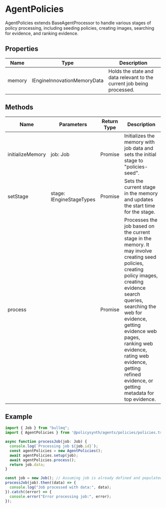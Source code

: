 # AgentPolicies

AgentPolicies extends BaseAgentProcessor to handle various stages of policy processing, including seeding policies, creating images, searching for evidence, and ranking evidence.

## Properties

| Name    | Type                                  | Description |
|---------|---------------------------------------|-------------|
| memory  | IEngineInnovationMemoryData           | Holds the state and data relevant to the current job being processed. |

## Methods

| Name               | Parameters                  | Return Type | Description |
|--------------------|-----------------------------|-------------|-------------|
| initializeMemory   | job: Job                    | Promise<void> | Initializes the memory with job data and sets the initial stage to "policies-seed". |
| setStage           | stage: IEngineStageTypes    | Promise<void> | Sets the current stage in the memory and updates the start time for the stage. |
| process            |                             | Promise<void> | Processes the job based on the current stage in the memory. It may involve creating seed policies, creating policy images, creating evidence search queries, searching the web for evidence, getting evidence web pages, ranking web evidence, rating web evidence, getting refined evidence, or getting metadata for top evidence. |

## Example

```typescript
import { Job } from "bullmq";
import { AgentPolicies } from '@policysynth/agents/policies/policies.ts';

async function processJob(job: Job) {
  console.log(`Processing job ${job.id}`);
  const agentPolicies = new AgentPolicies();
  await agentPolicies.setup(job);
  await agentPolicies.process();
  return job.data;
}

const job = new Job(); // Assuming job is already defined and populated
processJob(job).then((data) => {
  console.log("Job processed with data:", data);
}).catch((error) => {
  console.error("Error processing job:", error);
});
```